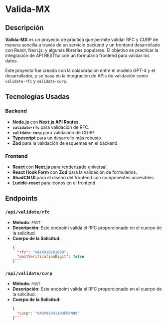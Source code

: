 # Valida-MX

## Descripción

**Valida-MX** es un proyecto de práctica que permite validar RFC y CURP de manera sencilla a través de un servicio backend y un frontend desarrollado con React, Next.js, y algunas librerías populares. El objetivo es practicar la integración de API RESTful con un formulario frontend para validar los datos.

Este proyecto fue creado con la colaboración entre el modelo GPT-4 y el desarrollador, y se basa en la integración de APIs de validación como `validate-rfc` y `validate-curp`.

## Tecnologías Usadas

### Backend
- **Node.js** con **Next.js API Routes**.
- **`validate-rfc`** para validación de RFC.
- **`validate-curp`** para validación de CURP.
- **Typescript** para un desarrollo más robusto.
- **Zod** para la validación de esquemas en el backend.

### Frontend
- **React** con **Next.js** para renderizado universal.
- **React Hook Form** con **Zod** para la validación de formularios.
- **ShadCN UI** para el diseño del frontend con componentes accesibles.
- **Lucide-react** para iconos en el frontend.

## Endpoints

### `/api/validate/rfc`
- **Método**: `POST`
- **Descripción**: Este endpoint valida el RFC proporcionado en el cuerpo de la solicitud.
- **Cuerpo de la Solicitud**:
  ```json
  {
    "rfc": "XAXX010101000",
    "omitVerificationDigit": false
  }```
  
### `/api/validate/curp`
- **Método**: `POST`
- **Descripción**: Este endpoint valida el RFC proporcionado en el cuerpo de la solicitud.
- **Cuerpo de la Solicitud**:
  ```json
  {
    "curp": "XAXX930411HDFRNN09"
  }```
